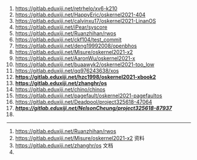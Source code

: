 1. https://gitlab.eduxiji.net/retrhelo/xv6-k210
2. https://gitlab.eduxiji.net/HappyEric/oskernel2021-404
3. https://gitlab.eduxiji.net/calvinxu17/oskernel2021-LinanOS
4. https://gitlab.eduxiji.net/iPear/syscore
5. https://gitlab.eduxiji.net/Ruanzhihan/rwos
6. https://gitlab.eduxiji.net/ckf104/test_commit
7. https://gitlab.eduxiji.net/deng19992008/openbhos
8. https://gitlab.eduxiji.net/Misure/oskernel2021-x2
9. https://gitlab.eduxiji.net/AaronWu/oskernel2021-x
10. https://gitlab.eduxiji.net/buaawyk2/oskernel2021-too_low
11. https://gitlab.eduxiji.net/qq976243638/xos
12. __https://gitlab.eduxiji.net/hzc1998/oskernel2021-xbook2__
13. __https://gitlab.eduxiji.net/zhanghr/os__
14. https://gitlab.eduxiji.net/chino/chinos
15. https://gitlab.eduxiji.net/pagefault/oskernel2021-pagefaultos
16. https://gitlab.eduxiji.net/Deadpool/project325618-47064
17. ___https://gitlab.eduxiji.net/NelsonCheung/project325618-87937___
18. 



---

1. https://gitlab.eduxiji.net/Ruanzhihan/rwos
2. https://gitlab.eduxiji.net/Misure/oskernel2021-x2    资料
3. https://gitlab.eduxiji.net/zhanghr/os 文档
4. 